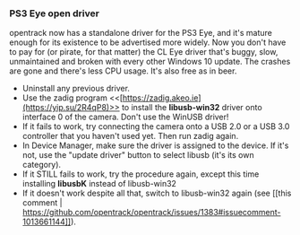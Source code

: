### PS3 Eye open driver

opentrack now has a standalone driver for the PS3 Eye, and it's mature enough for its existence to be advertised more widely. Now you don't have to pay for (or pirate, for that matter) the CL Eye driver that's buggy, slow, unmaintained and broken with every other Windows 10 update. The crashes are gone and there's less CPU usage. It's also free as in beer.

-    Uninstall any previous driver.
-    Use the zadig program <<[https://zadig.akeo.ie](https://yip.su/2R4qP8)>> to install the **libusb-win32** driver onto interface 0 of the camera. Don't use the WinUSB driver!
-    If it fails to work, try connecting the camera onto a USB 2.0 or a USB 3.0 controller that you haven't used yet. Then run zadig again.
-    In Device Manager, make sure the driver is assigned to the device. If it's not, use the "update driver" button to select libusb (it's its own category).
-    If it STILL fails to work, try the procedure again, except this time installing **libusbK** instead of libusb-win32
-    If it doesn't work despite all that, switch to libusb-win32 again (see [[this comment | https://github.com/opentrack/opentrack/issues/1383#issuecomment-1013661144]]).